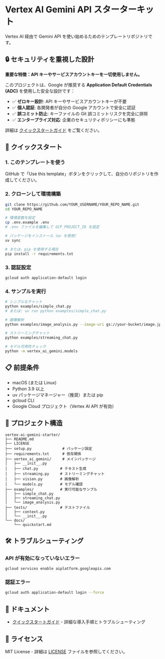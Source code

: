 # Vertex AI Gemini API スターターキット

Vertex AI 経由で Gemini API を使い始めるためのテンプレートリポジトリです。

## 🔒 セキュリティを重視した設計

**重要な特徴：API キーやサービスアカウントキーを一切使用しません。**

このプロジェクトは、Google が推奨する **Application Default Credentials (ADC)** を使用した安全な設計です：

- ✅ **ゼロキー設計**: API キーやサービスアカウントキーが不要
- ✅ **個人認証**: 各開発者が自分の Google アカウントで安全に認証
- ✅ **誤コミット防止**: キーファイルの Git 誤コミットリスクを完全に排除
- ✅ **エンタープライズ対応**: 企業のセキュリティポリシーにも準拠

詳細は [クイックスタートガイド](docs/quickstart.md) をご覧ください。

## 🚀 クイックスタート

### 1. このテンプレートを使う

GitHub で「Use this template」ボタンをクリックして、自分のリポジトリを作成してください。

### 2. クローンして環境構築

```bash
git clone https://github.com/YOUR_USERNAME/YOUR_REPO_NAME.git
cd YOUR_REPO_NAME

# 環境変数を設定
cp .env.example .env
# .env ファイルを編集して GCP_PROJECT_ID を設定

# パッケージをインストール（uv を使用）
uv sync

# または、pip を使用する場合
pip install -r requirements.txt
```

### 3. 認証設定

```bash
gcloud auth application-default login
```

### 4. サンプルを実行

```bash
# シンプルなチャット
python examples/simple_chat.py
# または: uv run python examples/simple_chat.py

# 画像解析
python examples/image_analysis.py --image-uri gs://your-bucket/image.jpg

# ストリーミングチャット
python examples/streaming_chat.py

# モデル可用性チェック
python -m vertex_ai_gemini.models
```

## 📋 前提条件

- macOS (または Linux)
- Python 3.9 以上
- uv パッケージマネージャー（推奨）または pip
- gcloud CLI
- Google Cloud プロジェクト（Vertex AI API が有効）

## 📁 プロジェクト構造

```text
vertex-ai-gemini-starter/
├── README.md
├── LICENSE
├── setup.py              # パッケージ設定
├── requirements.txt      # 依存関係
├── vertex_ai_gemini/     # メインパッケージ
│   ├── __init__.py
│   ├── chat.py          # テキスト生成
│   ├── streaming.py     # ストリーミングチャット
│   ├── vision.py        # 画像解析
│   └── models.py        # モデル確認
├── examples/            # 実行可能なサンプル
│   ├── simple_chat.py
│   ├── streaming_chat.py
│   └── image_analysis.py
├── tests/               # テストファイル
│   ├── context.py
│   └── __init__.py
└── docs/
    └── quickstart.md
```

## 🛠️ トラブルシューティング

### API が有効になっていないエラー

```bash
gcloud services enable aiplatform.googleapis.com
```

### 認証エラー

```bash
gcloud auth application-default login --force
```

## 📖 ドキュメント

- [クイックスタートガイド](docs/quickstart.md) - 詳細な導入手順とトラブルシューティング

## 📝 ライセンス

MIT License - 詳細は [LICENSE](LICENSE) ファイルを参照してください。
